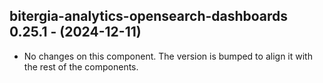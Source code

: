   ## bitergia-analytics-opensearch-dashboards 0.25.1 - (2024-12-11)
  
  * No changes on this component. The version is bumped to align it
    with the rest of the components.
